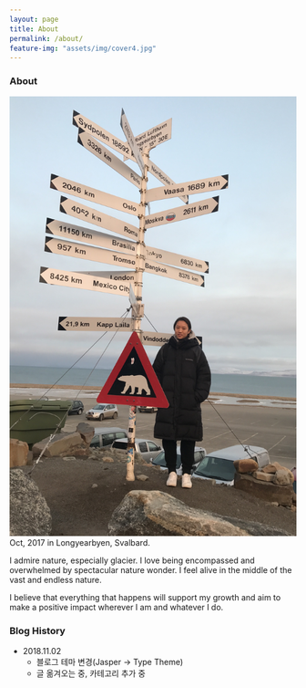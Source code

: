 ```yaml
---
layout: page
title: About
permalink: /about/
feature-img: "assets/img/cover4.jpg"
---
```




### About


![In Svalbard](/assets/img/About_me.jpg)
Oct, 2017 in Longyearbyen, Svalbard.

I admire nature, especially glacier. I love being encompassed and overwhelmed by spectacular nature wonder. I feel alive in the middle of the vast and endless nature.

I believe that everything that happens will support my growth and aim to make a positive impact wherever I am and whatever I do.


### Blog History
- 2018.11.02
  - 블로그 테마 변경(Jasper -> Type Theme)
  - 글 옮겨오는 중, 카테고리 추가 중
